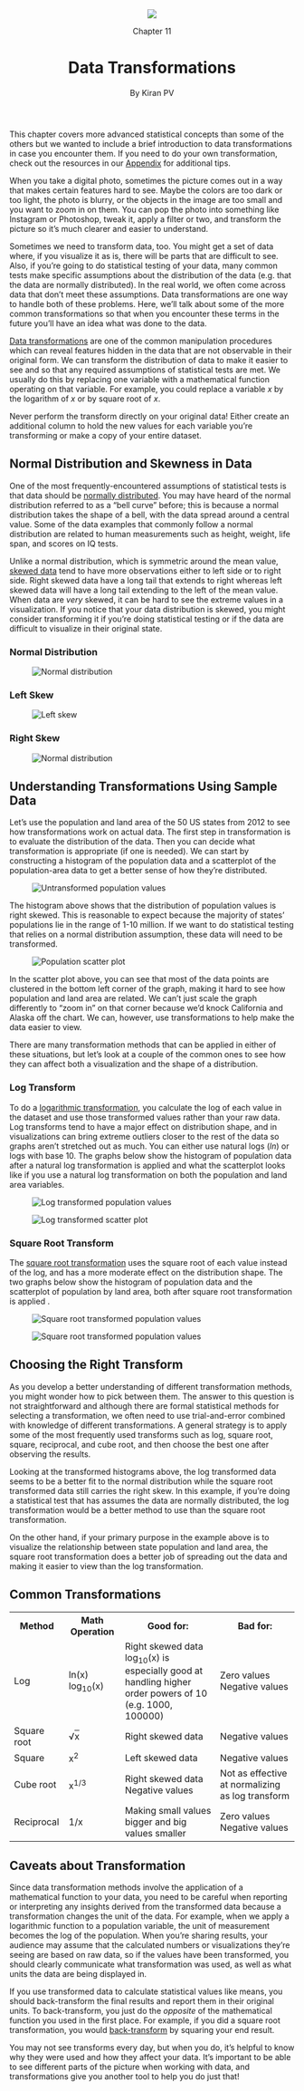<!--
Section tag replaced with div for Gitbook publishing
	<section class="yellow" data-type="chapter">-->
<div class="yellow" data-type="chapter">
<header>
  <div class="icon"><img src="../images/sections/04/camera.png" /></div>
  <p>Chapter 11</p>
  <h1>Data Transformations</h1>
  <p data-type="author">By Kiran PV</p>
</header>

<!--<section data-type="sect1">-->
<div data-type="warning">
  <p>This chapter covers more advanced statistical concepts than some of the others but we wanted to include a brief introduction to data transformations in case you encounter them. If you need to do your own transformation, check out the resources in our <a href="app01.html">Appendix</a> for additional tips.</p>
</div>

<p>When you take a digital photo, sometimes the picture comes out in a way that makes certain features hard to see. Maybe the colors are too dark or too light, the photo is blurry, or the objects in the image are too small and you want to zoom in on them. You can pop the photo into something like Instagram or Photoshop, tweak it, apply a filter or two, and transform the picture so it&rsquo;s much clearer and easier to understand.</p>

<p>Sometimes we need to transform data, too. You might get a set of data where, if you visualize it as is, there will be parts that are difficult to see. Also, if you&rsquo;re going to do statistical testing of your data, many common tests make specific assumptions about the distribution of the data (e.g. that the data are normally distributed). In the real world, we often come across data that don&rsquo;t meet these assumptions. Data transformations are one way to handle both of these problems. Here, we&rsquo;ll talk about some of the more common transformations so that when you encounter these terms in the future you&rsquo;ll have an idea what was done to the data.</p>

<p><a class="glossterm" href="glossary01.html#transformation-data" target="_blank">Data transformations</a> are one of the common manipulation procedures which can reveal features hidden in the data that are not observable in their original form. We can transform the distribution of data to make it easier to see and so that any required assumptions of statistical tests are met. We usually do this by replacing one variable with a mathematical function operating on that variable. For example, you could replace a variable <em>x</em> by the logarithm of <em>x</em> or by square root of <em>x</em>.</p>

<div data-type="warning">
<p>Never perform the transform directly on your original data! Either create an additional column to hold the new values for each variable you&rsquo;re transforming or make a copy of your entire dataset.</p>
</div>

<h2>Normal Distribution and Skewness in Data</h2>

<p>One of the most frequently-encountered assumptions of statistical tests is that data should be <a class="glossterm" href="glossary01.html#distribution-normal" target="_blank">normally distributed</a>. You may have heard of the normal distribution referred to as a &ldquo;bell curve&rdquo; before; this is because a normal distribution takes the shape of a bell, with the data spread around a central value. Some of the data examples that commonly follow a normal distribution are related to human measurements such as height, weight, life span, and scores on IQ tests.</p>

<p>Unlike a normal distribution, which is symmetric around the mean value, <a class="glossterm" href="glossary01.html#data-skewed" target="_blank">skewed data</a> tend to have more observations either to left side or to right side. Right skewed data have a long tail that extends to right whereas left skewed data will have a long tail extending to the left of the mean value. When data are <i>very</i> skewed, it can be hard to see the extreme values in a visualization. If you notice that your data distribution is skewed, you might consider transforming it if you&rsquo;re doing statistical testing or if the data are difficult to visualize in their original state.</p>

<h3>Normal Distribution</h3>

<figure><img alt="Normal distribution" src="../images/sections/04/normal-distribution.png" /></figure>

<h3>Left Skew</h3>

<figure><img alt="Left skew" src="../images/sections/04/left-skew.png" /></figure>

<h3>Right Skew</h3>

<figure><img alt="Normal distribution" src="../images/sections/04/right-skew.png" /></figure>

<h2>Understanding Transformations Using Sample Data</h2>

<p>Let&rsquo;s use the population and land area of the 50 US states from 2012 to see how transformations work on actual data. The first step in transformation is to evaluate the distribution of the data. Then you can decide what transformation is appropriate (if one is needed). We can start by constructing a histogram of the population data and a scatterplot of the population-area data to get a better sense of how they&rsquo;re distributed.</p>

<figure><img alt="Untransformed population values" src="../images/sections/04/untransformed-population-values.png" /></figure>

<p>The histogram above shows that the distribution of population values is right skewed. This is reasonable to expect because the majority of states&rsquo; populations lie in the range of 1-10 million. If we want to do statistical testing that relies on a normal distribution assumption, these data will need to be transformed.</p>

<figure><img alt="Population scatter plot" src="../images/sections/04/population-scatter.png" /></figure>

<p>In the scatter plot above, you can see that most of the data points are clustered in the bottom left corner of the graph, making it hard to see how population and land area are related. We can&rsquo;t just scale the graph differently to &ldquo;zoom in&rdquo; on that corner because we&rsquo;d knock California and Alaska off the chart. We can, however, use transformations to help make the data easier to view.</p>

<p>There are many transformation methods that can be applied in either of these situations, but let&rsquo;s look at a couple of the common ones to see how they can affect both a visualization and the shape of a distribution.</p>

<h3>Log Transform</h3>

<p>To do a <a class="glossterm" href="glossary01.html#transformation-log" target="_blank">logarithmic transformation</a>, you calculate the log of each value in the dataset and use those transformed values rather than your raw data. Log transforms tend to have a major effect on distribution shape, and in visualizations can bring extreme outliers closer to the rest of the data so graphs aren&rsquo;t stretched out as much. You can either use natural logs (<em>ln</em>) or logs with base 10. The graphs below show the histogram of population data after a natural log transformation is applied and what the scatterplot looks like if you use a natural log transformation on both the population and land area variables.</p>

<figure><img alt="Log transformed population values" src="../images/sections/04/log-transformed.png" /></figure>

<figure><img alt="Log transformed scatter plot" src="../images/sections/04/log-scatter.png" /></figure>

<h3>Square Root Transform</h3>

<p>The <a class="glossterm" href="glossary01.html#transformation-square" target="_blank">square root transformation</a> uses the square root of each value instead of the log, and has a more moderate effect on the distribution shape. The two graphs below show the histogram of population data and the scatterplot of population by land area, both after square root transformation is applied .</p>

<figure><img alt="Square root transformed population values" src="../images/sections/04/square-root.png" /></figure>

<figure><img alt="Square root transformed population values" src="../images/sections/04/sqrt-scatter.png" /></figure>

<h2>Choosing the Right Transform</h2>

<p>As you develop a better understanding of different transformation methods, you might wonder how to pick between them. The answer to this question is not straightforward and although there are formal statistical methods for selecting a transformation, we often need to use trial-and-error combined with knowledge of different transformations. A general strategy is to apply some of the most frequently used transforms such as log, square root, square, reciprocal, and cube root, and then choose the best one after observing the results.</p>

<p>Looking at the transformed histograms above, the log transformed data seems to be a better fit to the normal distribution while the square root transformed data still carries the right skew. In this example, if you&rsquo;re doing a statistical test that has assumes the data are normally distributed, the log transformation would be a better method to use than the square root transformation.</p>

<p>On the other hand, if your primary purpose in the example above is to visualize the relationship between state population and land area, the square root transformation does a better job of spreading out the data and making it easier to view than the log transformation.</p>

<h2>Common Transformations</h2>

<table>
	<tbody>
		<tr>
			<th>Method</th>
			<th>Math Operation</th>
			<th>Good for:</th>
			<th>Bad for:</th>
		</tr>
		<tr>
			<td>Log</td>
			<td>ln(x)<br />
			log<sub>10</sub>(x)</td>
			<td>Right skewed data<br />
			log<sub>10</sub>(x) is especially good at handling higher order powers of 10 (e.g. 1000, 100000)</td>
			<td>Zero values<br />
			Negative values</td>
		</tr>
		<tr>
			<td>Square root</td>
			<td>&radic;<span style="text-decoration:overline;">x</span></td>
			<td>Right skewed data</td>
			<td>Negative values</td>
		</tr>
		<tr>
			<td>Square</td>
			<td>x<sup>2</sup></td>
			<td>Left skewed data</td>
			<td>Negative values</td>
		</tr>
		<tr>
			<td>Cube root</td>
			<td>x<sup>1/3</sup></td>
			<td>Right skewed data<br />
			Negative values</td>
			<td>Not as effective at normalizing as log transform</td>
		</tr>
		<tr>
			<td>Reciprocal</td>
			<td>1/x</td>
			<td>Making small values bigger and big values smaller</td>
			<td>Zero values<br />
			Negative values</td>
		</tr>
	</tbody>
</table>

<h2>Caveats about Transformation</h2>

<p>Since data transformation methods involve the application of a mathematical function to your data, you need to be careful when reporting or interpreting any insights derived from the transformed data because a transformation changes the unit of the data. For example, when we apply a logarithmic function to a population variable, the unit of measurement becomes the log of the population. When you&rsquo;re sharing results, your audience may assume that the calculated numbers or visualizations they&rsquo;re seeing are based on raw data, so if the values have been transformed, you should clearly communicate what transformation was used, as well as what units the data are being displayed in.</p>

<div data-type="warning">
<p>If you use transformed data to calculate statistical values like means, you should back-transform the final results and report them in their original units. To back-transform, you just do the <i>opposite</i> of the mathematical function you used in the first place. For example, if you did a square root transformation, you would <a class="glossterm" href="glossary01.html#transformation-back" target="_blank">back-</a><a class="glossterm" href="glossary01.html#transformation-back" target="_blank">transform</a> by squaring your end result.</p>
</div>

<p>You may not see transforms every day, but when you do, it&rsquo;s helpful to know why they were used and how they affect your data. It&rsquo;s important to be able to see different parts of the picture when working with data, and transformations give you another tool to help you do just that!</p>
</div>
<!--</section>
</section>-->